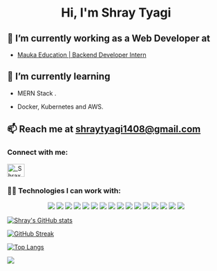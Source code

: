 <h1 align="center">Hi, I'm Shray Tyagi</h1>

## 🔭 I’m currently working as a Web Developer at 
* [Mauka Education | Backend Developer Intern](https://maukaeducation.com/)


## 🌱 I’m currently learning

* MERN Stack .

* Docker, Kubernetes and AWS.

## 📫 Reach me at **shraytyagi1408@gmail.com**



<h3>Connect with me:</h3>
<p>
<a href="https://www.linkedin.com/in/shray-tyagi/" target="blank"><img align="center" src="https://cdn.jsdelivr.net/npm/simple-icons@3.0.1/icons/linkedin.svg" alt="_ShraxO1_" height="30" width="40" /></a>
</p>

<h3 align="left">👨‍💻 Technologies I can work with:</h3>
<div class="row">
 <p align="center">
       <img src="https://img.shields.io/badge/Node.js-43853D?style=for-the-badge&logo=node.js&logoColor=white" />
       <img src="https://img.shields.io/badge/JavaScript-F7DF1E?style=for-the-badge&logo=javascript&logoColor=black" />
       <img src="https://img.shields.io/badge/Bootstrap-563D7C?style=for-the-badge&logo=bootstrap&logoColor=white" />
       <img src="https://img.shields.io/badge/styled--components-DB7093?style=for-the-badge&logo=styled-components&logoColor=white" />
       <img src="https://img.shields.io/badge/Material--UI-0081CB?style=for-the-badge&logo=material-ui&logoColor=white" />
       <img src="https://img.shields.io/badge/Redux-593D88?style=for-the-badge&logo=redux&logoColor=white" />
       <img src="https://img.shields.io/badge/React_Router-CA4245?style=for-the-badge&logo=react-router&logoColor=white" />
       <img src="https://img.shields.io/badge/firebase-ffca28?style=for-the-badge&logo=firebase&logoColor=white" />
       <img src="https://img.shields.io/badge/C-00599C?style=for-the-badge&logo=c&logoColor=white" />
       <img src="https://img.shields.io/badge/C%2B%2B-00599C?style=for-the-badge&logo=c%2B%2B&logoColor=white" />
       <img src="https://img.shields.io/badge/React-20232A?style=for-the-badge&logo=react&logoColor=61DAFB" />
       <img src="https://img.shields.io/badge/MySQL-00000F?style=for-the-badge&logo=mysql&logoColor=white" />
       <img src="https://img.shields.io/badge/MongoDB-4EA94B?style=for-the-badge&logo=mongodb&logoColor=white" /> 
       <img src="https://img.shields.io/badge/Heroku-430098?style=for-the-badge&logo=heroku&logoColor=white" />
       <img src="https://img.shields.io/badge/HTML-239120?style=for-the-badge&logo=html5&logoColor=white"/>
       <img src="https://img.shields.io/badge/CSS3-1572B6?style=for-the-badge&logo=css3&logoColor=white" />
    </p>
</div>

[![Shray's GitHub stats](https://github-readme-stats.vercel.app/api?username=ShraxO1&count_private=true&show_icons=true&theme=midnight-purple&border_color=D400ff)](https://github.com/anuraghazra/github-readme-stats)

[![GitHub Streak](http://github-readme-streak-stats.herokuapp.com?user=ShraxO1&theme=highcontrast&ring=D400FF&fire=FFFFFF&currStreakLabel=D400FF&border=D400FF)](https://git.io/streak-stats)

[![Top Langs](https://github-readme-stats.vercel.app/api/top-langs/?username=ShraxO1&layout=compact&theme=midnight-purple&border_color=D400ff)](https://github.com/anuraghazra/github-readme-stats)

![](https://komarev.com/ghpvc/?username=ShraxO1&style=flat-square&label=VISITORS+👀)
